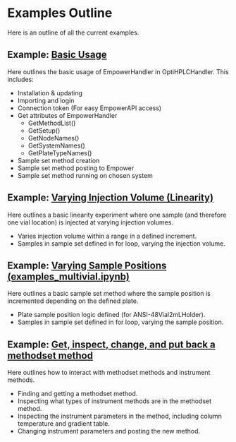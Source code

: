 # Examples Outline

Here is an outline of all the current examples.

## Example: [Basic Usage](example_basicusage.ipynb)

Here outlines the basic usage of EmpowerHandler in OptiHPLCHandler. This includes:

- Installation & updating
- Importing and login
- Connection token (For easy EmpowerAPI access)
- Get attributes of EmpowerHandler
  - GetMethodList()
  - GetSetup()
  - GetNodeNames()
  - GetSystemNames()
  - GetPlateTypeNames()
- Sample set method creation
- Sample set method posting to Empower
- Sample set method running on chosen system

## Example: [Varying Injection Volume (Linearity)](example_linearity.ipynb)

Here outlines a basic linearity experiment where one sample (and therefore one vial location) is injected at varying injection volumes.

- Varies injection volume within a range in a defined increment.
- Samples in sample set defined in for loop, varying the injection volume.

## Example: [Varying Sample Positions (examples_multivial.ipynb)](example_multivial.ipynb)

Here outlines a basic sample set method where the sample position is incremented depending on the defined plate.

- Plate sample position logic defined (for ANSI-48Vial2mLHolder).
- Samples in sample set defined in for loop, varying the sample position.

## Example: [Get, inspect, change, and put back a methodset method](example_methodset_method.ipynb)

Here outlines how to interact with methodset methods and instrument methods.

- Finding and getting a methodset method.
- Inspecting what types of instrument methods are in the methodset method.
- Inspecting the instrument parameters in the method, including column temperature and gradient table.
- Changing instrument parameters and posting the new method.
